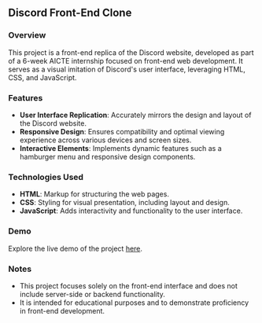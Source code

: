 ## Discord Front-End Clone

### Overview
This project is a front-end replica of the Discord website, developed as part of a 6-week AICTE internship focused on front-end web development. It serves as a visual imitation of Discord's user interface, leveraging HTML, CSS, and JavaScript.

### Features
- **User Interface Replication**: Accurately mirrors the design and layout of the Discord website.
- **Responsive Design**: Ensures compatibility and optimal viewing experience across various devices and screen sizes.
- **Interactive Elements**: Implements dynamic features such as a hamburger menu and responsive design components.

### Technologies Used
- **HTML**: Markup for structuring the web pages.
- **CSS**: Styling for visual presentation, including layout and design.
- **JavaScript**: Adds interactivity and functionality to the user interface.

### Demo
Explore the live demo of the project [here](https://discord-clone-himanshu.netlify.app/).

### Notes
- This project focuses solely on the front-end interface and does not include server-side or backend functionality.
- It is intended for educational purposes and to demonstrate proficiency in front-end development.
